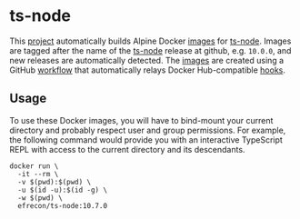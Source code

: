 # ts-node

This [project] automatically builds Alpine Docker [images] for [ts-node]. Images
are tagged after the name of the [ts-node] release at github, e.g. `10.0.0`, and
new releases are automatically detected. The [images] are created using a GitHub
[workflow](../.github/workflows/ts-node.yml) that automatically relays Docker
Hub-compatible [hooks](./hooks/).

  [project]: https://github.com/efrecon/docker-images/tree/master/ts-node
  [images]: https://hub.docker.com/r/efrecon/ts-node
  [ts-node]: https://github.com/hpjansson/ts-node

## Usage

To use these Docker images, you will have to bind-mount your current directory
and probably respect user and group permissions. For example, the following
command would provide you with an interactive TypeScript REPL with access to the
current directory and its descendants.

```console
docker run \
  -it --rm \
  -v $(pwd):$(pwd) \
  -u $(id -u):$(id -g) \
  -w $(pwd) \
  efrecon/ts-node:10.7.0
```
